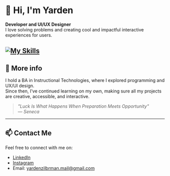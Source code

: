 # 👋 Hi, I'm Yarden  
**Developer and UI/UX Designer**  
I love solving problems and creating cool and impactful interactive experiences for users.

 [![My Skills](https://skillicons.dev/icons?i=html,css,js,cs,figma,unity,threejs,react)](https://skillicons.dev)
---

## 🌟 More info
  I hold a BA in Instructional Technologies, where I explored programming and UX/UI design.
  <br>Since then, I’ve continued learning on my own, making sure all my projects are creative, accessible, and interactive.

> *"Luck Is What Happens When Preparation Meets Opportunity"*  
  — *Seneca*
---

## 📫 Contact Me  
Feel free to connect with me on:  
- <a href="https://www.linkedin.com/in/yarden-zilberman-graphic-and-game-design/" target="_blank">LinkedIn</a>
- <a href="https://www.instagram.com/hapy_toon/" target="_blank">Instagram</a>
- Email: [yardenzilbrman.mail@gmail.com](mailto:yardenzilbrman.mail@gmail.com)
